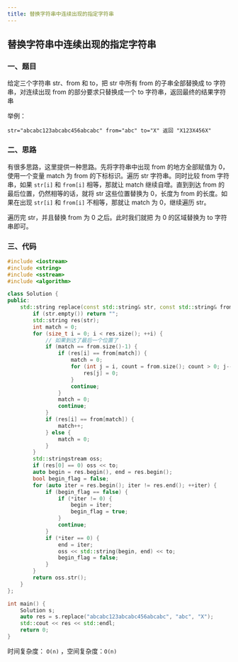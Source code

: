 ```yaml
---
title: 替换字符串中连续出现的指定字符串
---
```


## 替换字符串中连续出现的指定字符串

### 一、题目

给定三个字符串 str、from 和 to，把 str 中所有 from 的子串全部替换成 to 字符串，对连续出现 from 的部分要求只替换成一个 to 字符串，返回最终的结果字符串

举例：

```
str="abcabc123abcabc456abcabc" from="abc" to="X" 返回 "X123X456X"
```

### 二、思路

有很多思路，这里提供一种思路。先将字符串中出现 from 的地方全部赋值为 0，使用一个变量 match 为 from 的下标标识。遍历 str 字符串。同时比较 from 字符串，如果 `str[i]` 和 `from[i]`  相等，那就让 match 继续自增。直到到达 from 的最后位置，仍然相等的话，就将 str 这些位置替换为 0，长度为 from 的长度。如果在出现 `str[i]` 和 `from[i]` 不相等，那就让 match 为 0，继续遍历 str。

遍历完 str，并且替换 from 为 0 之后。此时我们就把 为 0 的区域替换为 to 字符串即可。

### 三、代码

```c++
#include <iostream>
#include <string>
#include <sstream>
#include <algorithm>

class Solution {
public:
    std::string replace(const std::string& str, const std::string& from, const std::string& to) {
        if (str.empty()) return "";
        std::string res(str);
        int match = 0;
        for (size_t i = 0; i < res.size(); ++i) {
            // 如果到达了最后一个位置了
            if (match == from.size()-1) {
                if (res[i] == from[match]) {
                    match = 0;
                    for (int j = i, count = from.size(); count > 0; j--, count--) {
                        res[j] = 0;
                    }
                    continue;
                }
                match = 0;
                continue;
            }
            if (res[i] == from[match]) {
                match++;
            } else {
                match = 0;
            }
        }
        std::stringstream oss;
        if (res[0] == 0) oss << to;
        auto begin = res.begin(), end = res.begin();
        bool begin_flag = false;
        for (auto iter = res.begin(); iter != res.end(); ++iter) {
            if (begin_flag == false) {
                if (*iter != 0) {
                    begin = iter;
                    begin_flag = true;
                }
                continue;
            }
            if (*iter == 0) {
                end = iter;
                oss << std::string(begin, end) << to;
                begin_flag = false;
            }
        }
        return oss.str();
    }
};

int main() {
    Solution s;
    auto res = s.replace("abcabc123abcabc456abcabc", "abc", "X");
    std::cout << res << std::endl;
    return 0;
}
```

时间复杂度： `O(n)` ，空间复杂度：`O(n)`